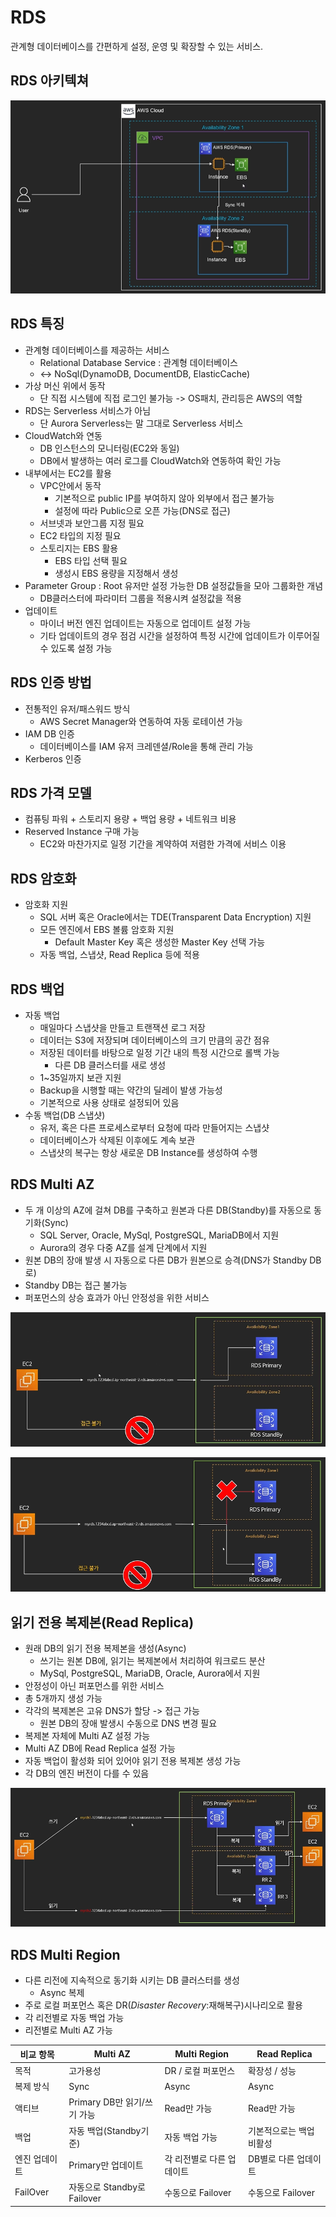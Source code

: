 # RDS

관계형 데이터베이스를 간편하게 설정, 운영 및 확장할 수 있는 서비스.

## RDS 아키텍쳐

![](./images/RDS아키텍쳐.png)

## RDS 특징

* 관계형 데이터베이스를 제공하는 서비스
  * Relational Database Service : 관계형 데이터베이스
  * <-> NoSql(DynamoDB, DocumentDB, ElasticCache)
* 가상 머신 위에서 동작
  * 단 직접 시스템에 직접 로그인 불가능 -> OS패치, 관리등은 AWS의 역할
* RDS는 Serverless 서비스가 아님
  * 단 Aurora Serverless는 말 그대로 Serverless 서비스
* CloudWatch와 연동
  * DB 인스턴스의 모니터링(EC2와 동일)
  * DB에서 발생하는 여러 로그를 CloudWatch와 연동하여 확인 가능
* 내부에서는 EC2를 활용
  * VPC안에서 동작
    * 기본적으로 public IP를 부여하지 않아 외부에서 접근 불가능
    * 설정에 따라 Public으로 오픈 가능(DNS로 접근)
  * 서브넷과 보안그룹 지정 필요
  * EC2 타입의 지정 필요
  * 스토리지는 EBS 활용
    * EBS 타입 선택 필요
    * 생성시 EBS 용량을 지정해서 생성
* Parameter Group : Root 유저만 설정 가능한 DB 설정값들을 모아 그룹화한 개념
  * DB클러스터에 파라미터 그룹을 적용시켜 설정값을 적용
* 업데이트
  * 마이너 버전 엔진 업데이트는 자동으로 업데이트 설정 가능
  * 기타 업데이트의 경우 점검 시간을 설정하여 특정 시간에 업데이트가 이루어질 수 있도록 설정 가능

## RDS 인증 방법

* 전통적인 유저/패스워드 방식
  * AWS Secret Manager와 연동하여 자동 로테이션 가능
* IAM DB 인증
  * 데이터베이스를 IAM 유저 크레덴셜/Role을 통해 관리 가능
* Kerberos 인증

## RDS 가격 모델

* 컴퓨팅 파워 + 스토리지 용량 + 백업 용량 + 네트워크 비용
* Reserved Instance 구매 가능
  * EC2와 마찬가지로 일정 기간을 계약하여 저렴한 가격에 서비스 이용

## RDS 암호화

* 암호화 지원
  * SQL 서버 혹은 Oracle에서는 TDE(Transparent Data Encryption) 지원
  * 모든 엔진에서 EBS 볼륨 암호화 지원
    * Default Master Key 혹은 생성한 Master Key 선택 가능
  * 자동 백업, 스냅샷, Read Replica 등에 적용

## RDS 백업

* 자동 백업
  * 매일마다 스냅샷을 만들고 트랜잭션 로그 저장
  * 데이터는 S3에 저장되며 데이터베이스의 크기 만큼의 공간 점유
  * 저장된 데이터를 바탕으로 일정 기간 내의 특정 시간으로 롤백 가능
    * 다른 DB 클러스터를 새로 생성
  * 1~35일까지 보관 지원
  * Backup을 시행할 때는 약간의 딜레이 발생 가능성
  * 기본적으로 사용 상태로 설정되어 있음
* 수동 백업(DB 스냅샷)
  * 유저, 혹은 다른 프로세스로부터 요청에 따라 만들어지는 스냅샷
  * 데이터베이스가 삭제된 이후에도 계속 보관
  * 스냅샷의 복구는 항상 새로운 DB Instance를 생성하여 수행

## RDS Multi AZ

* 두 개 이상의 AZ에 걸쳐 DB를 구축하고 원본과 다른 DB(Standby)를 자동으로 동기화(Sync)
  * SQL Server, Oracle, MySql, PostgreSQL, MariaDB에서 지원
  * Aurora의 경우 다중 AZ를 설계 단계에서 지원
* 원본 DB의 장애 발생 시 자동으로 다른 DB가 원본으로 승격(DNS가 Standby DB로)
* Standby DB는 접근 불가능
* 퍼포먼스의 상승 효과가 아닌 안정성을 위한 서비스

![](./images/RDS_MultiAZ_1.png)

![](./images/RDS_MultiAZ_2.png)

## 읽기 전용 복제본(Read Replica)

* 원래 DB의 읽기 전용 복제본을 생성(Async)
  * 쓰기는 원본 DB에, 읽기는 복제본에서 처리하여 워크로드 분산
  * MySql, PostgreSQL, MariaDB, Oracle, Aurora에서 지원
* 안정성이 아닌 퍼포먼스를 위한 서비스
* 총 5개까지 생성 가능
* 각각의 복제본은 고유 DNS가 할당 -> 접근 가능
  * 원본 DB의 장애 발생시 수동으로 DNS 변경 필요
* 복제본 자체에 Multi AZ 설정 가능
* Multi AZ DB에 Read Replica 설정 가능
* 자동 백업이 활성화 되어 있어야 읽기 전용 복제본 생성 가능
* 각 DB의 엔진 버전이 다를 수 있음

![](./images/RDS_읽기전용복제본.png)

## RDS Multi Region

* 다른 리전에 지속적으로 동기화 시키는 DB 클러스터를 생성
  * Async 복제
* 주로 로컬 퍼포먼스 혹은 DR(*Disaster Recovery*:재해복구)시나리오로 활용
* 각 리전별로 자동 백업 가능
* 리전별로 Multi AZ 가능

| 비교 항목     | Multi AZ                    | Multi Region              | Read Replica             |
| ------------- | --------------------------- | ------------------------- | ------------------------ |
| 목적          | 고가용성                    | DR / 로컬 퍼포먼스        | 확장성 / 성능            |
| 복제 방식     | Sync                        | Async                     | Async                    |
| 액티브        | Primary DB만 읽기/쓰기 가능 | Read만 가능               | Read만 가능              |
| 백업          | 자동 백업(Standby기준)      | 자동 백업 가능            | 기본적으로는 백업 비활성 |
| 엔진 업데이트 | Primary만 업데이트          | 각 리전별로 다른 업데이트 | DB별로 다른 업데이트     |
| FailOver      | 자동으로 Standby로 Failover | 수동으로 Failover         | 수동으로 Failover        |




